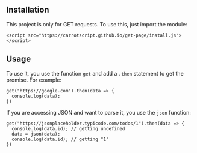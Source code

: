## Installation

This project is only for GET requests. To use this, just import the module:

```
<script src="https://carrotscript.github.io/get-page/install.js"></script>
```

## Usage

To use it, you use the function `get` and add a `.then` statement to get the promise. For example:

```
get("https://google.com").then(data => {
  console.log(data);
})
```
 If you are accessing JSON and want to parse it, you use the `json` function:
 
```
get("https://jsonplaceholder.typicode.com/todos/1").then(data => {
  console.log(data.id); // getting undefined
  data = json(data);
  console.log(data.id); // getting "1"
})
```
